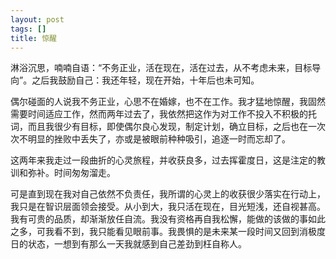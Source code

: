 ```yaml
---
layout: post
tags: []
title: 惊醒
---
```


淋浴沉思，喃喃自语：“不务正业，活在现在，活在过去，从不考虑未来，目标导向”。之后我鼓励自己：我还年轻，现在开始，十年后也未可知。

偶尔碰面的人说我不务正业，心思不在婚嫁，也不在工作。我才猛地惊醒，我固然需要时间适应工作，然而两年过去了，我依然把这作为对工作不投入不积极的托词，而且我很少有目标，即使偶尔良心发现，制定计划，确立目标，之后也在一次次不明显的挫败中丢失了，亦或是被眼前种种吸引，追逐一时而忘却了。

这两年来我走过一段曲折的心灵旅程，并收获良多，过去挥霍度日，这是注定的教训和弥补。时间匆匆溜走。

可是直到现在我对自己依然不负责任，我所谓的心灵上的收获很少落实在行动上，我只是在智识层面领会接受。从小到大，我只活在现在，目光短浅，还自视甚高。我有可贵的品质，却渐渐放任自流。我没有资格再自我松懈，能做的该做的事如此之多，可我看不到，我只能看见眼前事。我畏惧的是未来某一段时间又回到消极度日的状态，一想到有那么一天我就感到自己差劲到枉自称人。

